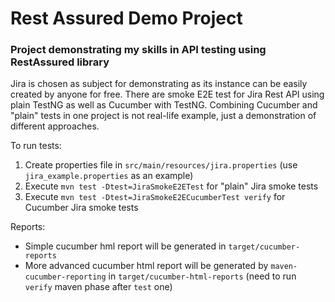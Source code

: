 # Rest Assured Demo Project
### Project demonstrating my skills in API testing using RestAssured library

Jira is chosen as subject for demonstrating as its instance can be easily created by anyone for free.
There are smoke E2E test for Jira Rest API using plain TestNG as well as Cucumber with TestNG. Combining Cucumber and "plain" tests in one project is not real-life example, just a demonstration of different approaches.

To run tests:
1. Create properties file in `src/main/resources/jira.properties` (use `jira_example.properties` as an example)
2. Execute `mvn test -Dtest=JiraSmokeE2ETest` for "plain" Jira smoke tests
3. Execute `mvn test -Dtest=JiraSmokeE2ECucumberTest verify` for Cucumber  Jira smoke tests

Reports:
* Simple cucumber hml report will be generated in `target/cucumber-reports`
* More advanced cucumber html report will be generated by `maven-cucumber-reporting` in `target/cucumber-html-reports` (need to run `verify` maven phase after `test` one)
